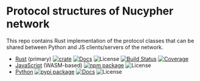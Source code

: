 # Protocol structures of Nucypher network

This repo contains Rust implementation of the protocol classes that can be shared between Python and JS clients/servers of the network.

* [Rust](https://github.com/nucypher/nucypher-core/tree/master/nucypher-core) (primary) [![crate][rust-crate-image]][rust-crate-link] [![Docs][rust-docs-image]][rust-docs-link] ![License][rust-license-image] [![Build Status][rust-build-image]][rust-build-link] [![Coverage][rust-coverage-image]][rust-coverage-link]
* [JavaScript](https://github.com/nucypher/nucypher-core/tree/master/nucypher-core-wasm) (WASM-based) [![npm package][js-npm-image]][js-npm-link] ![License][js-license-image]
* [Python](https://github.com/nucypher/nucypher-core/tree/master/nucypher-core-python) [![pypi package][pypi-image]][pypi-link] [![Docs][rtd-image]][rtd-link] ![License][pypi-license-image]

[rust-crate-image]: https://img.shields.io/crates/v/nucypher-core.svg
[rust-crate-link]: https://crates.io/crates/nucypher-core
[rust-docs-image]: https://docs.rs/nucypher-core/badge.svg
[rust-docs-link]: https://docs.rs/nucypher-core/
[rust-license-image]: https://img.shields.io/crates/l/nucypher-core
[rust-build-image]: https://github.com/nucypher/nucypher-core/workflows/nucypher-core/badge.svg?branch=master&event=push
[rust-build-link]: https://github.com/nucypher/nucypher-core/actions?query=workflow%3Anucypher-core
[rust-coverage-image]: https://codecov.io/gh/nucypher/nucypher-core/branch/master/graph/badge.svg
[rust-coverage-link]: https://codecov.io/gh/nucypher/nucypher-core
[js-npm-image]: https://img.shields.io/npm/v/@nucypher/nucypher-core
[js-npm-link]: https://www.npmjs.com/package/@nucypher/nucypher-core
[js-license-image]: https://img.shields.io/npm/l/@nucypher/nucypher-core
[pypi-image]: https://img.shields.io/pypi/v/nucypher-core
[pypi-link]: https://pypi.org/project/nucypher-core/
[pypi-license-image]: https://img.shields.io/pypi/l/nucypher-core
[rtd-image]: https://readthedocs.org/projects/nucypher-core/badge/?version=latest
[rtd-link]: https://nucypher-core.readthedocs.io/en/latest/
